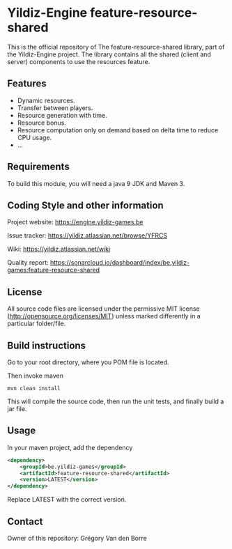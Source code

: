 # Yildiz-Engine feature-resource-shared

This is the official repository of The feature-resource-shared library, part of the Yildiz-Engine project.
The library contains all the shared (client and server) components to use the resources feature.

## Features

* Dynamic resources.
* Transfer between players.
* Resource generation with time.
* Resource bonus.
* Resource computation only on demand based on delta time to reduce CPU usage.
* ...

## Requirements

To build this module, you will need a java 9 JDK and Maven 3.

## Coding Style and other information

Project website:
https://engine.yildiz-games.be

Issue tracker:
https://yildiz.atlassian.net/browse/YFRCS

Wiki:
https://yildiz.atlassian.net/wiki

Quality report:
https://sonarcloud.io/dashboard/index/be.yildiz-games:feature-resource-shared

## License

All source code files are licensed under the permissive MIT license
(http://opensource.org/licenses/MIT) unless marked differently in a particular folder/file.

## Build instructions

Go to your root directory, where you POM file is located.

Then invoke maven

	mvn clean install

This will compile the source code, then run the unit tests, and finally build a jar file.

## Usage

In your maven project, add the dependency

```xml
<dependency>
    <groupId>be.yildiz-games</groupId>
    <artifactId>feature-resource-shared</artifactId>
    <version>LATEST</version>
</dependency>
```
Replace LATEST with the correct version.

## Contact
Owner of this repository: Grégory Van den Borre
